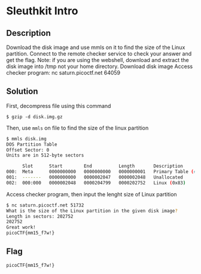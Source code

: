# Sleuthkit Intro

## Description

Download the disk image and use mmls on it to find the size of the Linux partition. Connect to the remote checker service to check your answer and get the flag.
Note: if you are using the webshell, download and extract the disk image into /tmp not your home directory.
Download disk image
Access checker program: nc saturn.picoctf.net 64059

## Solution

First, decompress file using this command

```
$ gzip -d disk.img.gz
```

Then, use ```mmls``` on file to find the size of the linux partition

```bash
$ mmls disk.img
DOS Partition Table
Offset Sector: 0
Units are in 512-byte sectors

      Slot      Start        End          Length       Description
000:  Meta      0000000000   0000000000   0000000001   Primary Table (#0)
001:  -------   0000000000   0000002047   0000002048   Unallocated
002:  000:000   0000002048   0000204799   0000202752   Linux (0x83)
```

Access checker program, then input the lenght size of Linux partition

```bash
$ nc saturn.picoctf.net 51732
What is the size of the Linux partition in the given disk image?
Length in sectors: 202752
202752
Great work!
picoCTF{mm15_f7w!}
```

## Flag
    picoCTF{mm15_f7w!}
